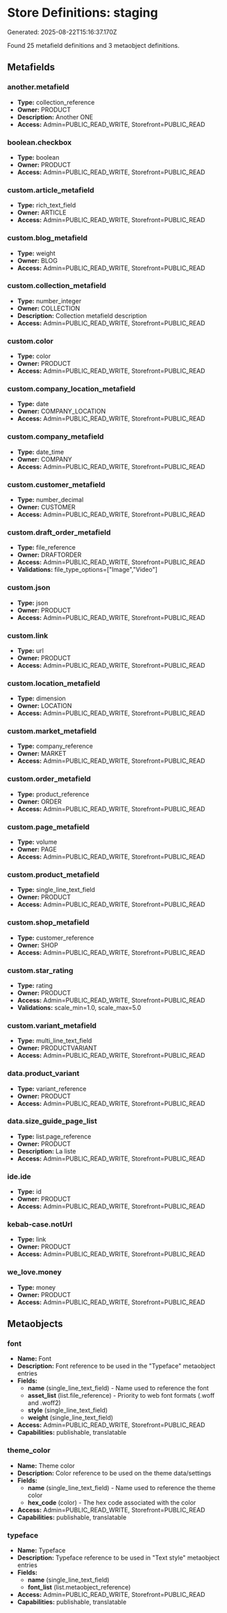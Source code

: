 # Store Definitions: staging

Generated: 2025-08-22T15:16:37.170Z

Found 25 metafield definitions and 3 metaobject definitions.

## Metafields

### another.metafield

- **Type:** collection_reference
- **Owner:** PRODUCT
- **Description:** Another ONE
- **Access:** Admin=PUBLIC_READ_WRITE, Storefront=PUBLIC_READ

### boolean.checkbox

- **Type:** boolean
- **Owner:** PRODUCT
- **Access:** Admin=PUBLIC_READ_WRITE, Storefront=PUBLIC_READ

### custom.article_metafield

- **Type:** rich_text_field
- **Owner:** ARTICLE
- **Access:** Admin=PUBLIC_READ_WRITE, Storefront=PUBLIC_READ

### custom.blog_metafield

- **Type:** weight
- **Owner:** BLOG
- **Access:** Admin=PUBLIC_READ_WRITE, Storefront=PUBLIC_READ

### custom.collection_metafield

- **Type:** number_integer
- **Owner:** COLLECTION
- **Description:** Collection metafield description
- **Access:** Admin=PUBLIC_READ_WRITE, Storefront=PUBLIC_READ

### custom.color

- **Type:** color
- **Owner:** PRODUCT
- **Access:** Admin=PUBLIC_READ_WRITE, Storefront=PUBLIC_READ

### custom.company_location_metafield

- **Type:** date
- **Owner:** COMPANY_LOCATION
- **Access:** Admin=PUBLIC_READ_WRITE, Storefront=PUBLIC_READ

### custom.company_metafield

- **Type:** date_time
- **Owner:** COMPANY
- **Access:** Admin=PUBLIC_READ_WRITE, Storefront=PUBLIC_READ

### custom.customer_metafield

- **Type:** number_decimal
- **Owner:** CUSTOMER
- **Access:** Admin=PUBLIC_READ_WRITE, Storefront=PUBLIC_READ

### custom.draft_order_metafield

- **Type:** file_reference
- **Owner:** DRAFTORDER
- **Access:** Admin=PUBLIC_READ_WRITE, Storefront=PUBLIC_READ
- **Validations:** file_type_options=["Image","Video"]

### custom.json

- **Type:** json
- **Owner:** PRODUCT
- **Access:** Admin=PUBLIC_READ_WRITE, Storefront=PUBLIC_READ

### custom.link

- **Type:** url
- **Owner:** PRODUCT
- **Access:** Admin=PUBLIC_READ_WRITE, Storefront=PUBLIC_READ

### custom.location_metafield

- **Type:** dimension
- **Owner:** LOCATION
- **Access:** Admin=PUBLIC_READ_WRITE, Storefront=PUBLIC_READ

### custom.market_metafield

- **Type:** company_reference
- **Owner:** MARKET
- **Access:** Admin=PUBLIC_READ_WRITE, Storefront=PUBLIC_READ

### custom.order_metafield

- **Type:** product_reference
- **Owner:** ORDER
- **Access:** Admin=PUBLIC_READ_WRITE, Storefront=PUBLIC_READ

### custom.page_metafield

- **Type:** volume
- **Owner:** PAGE
- **Access:** Admin=PUBLIC_READ_WRITE, Storefront=PUBLIC_READ

### custom.product_metafield

- **Type:** single_line_text_field
- **Owner:** PRODUCT
- **Access:** Admin=PUBLIC_READ_WRITE, Storefront=PUBLIC_READ

### custom.shop_metafield

- **Type:** customer_reference
- **Owner:** SHOP
- **Access:** Admin=PUBLIC_READ_WRITE, Storefront=PUBLIC_READ

### custom.star_rating

- **Type:** rating
- **Owner:** PRODUCT
- **Access:** Admin=PUBLIC_READ_WRITE, Storefront=PUBLIC_READ
- **Validations:** scale_min=1.0, scale_max=5.0

### custom.variant_metafield

- **Type:** multi_line_text_field
- **Owner:** PRODUCTVARIANT
- **Access:** Admin=PUBLIC_READ_WRITE, Storefront=PUBLIC_READ

### data.product_variant

- **Type:** variant_reference
- **Owner:** PRODUCT
- **Access:** Admin=PUBLIC_READ_WRITE, Storefront=PUBLIC_READ

### data.size_guide_page_list

- **Type:** list.page_reference
- **Owner:** PRODUCT
- **Description:** La liste
- **Access:** Admin=PUBLIC_READ_WRITE, Storefront=PUBLIC_READ

### ide.ide

- **Type:** id
- **Owner:** PRODUCT
- **Access:** Admin=PUBLIC_READ_WRITE, Storefront=PUBLIC_READ

### kebab-case.notUrl

- **Type:** link
- **Owner:** PRODUCT
- **Access:** Admin=PUBLIC_READ_WRITE, Storefront=PUBLIC_READ

### we_love.money

- **Type:** money
- **Owner:** PRODUCT
- **Access:** Admin=PUBLIC_READ_WRITE, Storefront=PUBLIC_READ

## Metaobjects

### font

- **Name:** Font
- **Description:** Font reference to be used in the "Typeface" metaobject entries
- **Fields:**
  - **name** (single_line_text_field) - Name used to reference the font
  - **asset_list** (list.file_reference) - Priority to web font formats (.woff and .woff2)
  - **style** (single_line_text_field)
  - **weight** (single_line_text_field)
- **Access:** Admin=PUBLIC_READ_WRITE, Storefront=PUBLIC_READ
- **Capabilities:** publishable, translatable

### theme_color

- **Name:** Theme color
- **Description:** Color reference to be used on the theme data/settings
- **Fields:**
  - **name** (single_line_text_field) - Name used to reference the theme color
  - **hex_code** (color) - The hex code associated with the color
- **Access:** Admin=PUBLIC_READ_WRITE, Storefront=PUBLIC_READ
- **Capabilities:** publishable, translatable

### typeface

- **Name:** Typeface
- **Description:** Typeface reference to be used in "Text style" metaobject entries
- **Fields:**
  - **name** (single_line_text_field)
  - **font_list** (list.metaobject_reference)
- **Access:** Admin=PUBLIC_READ_WRITE, Storefront=PUBLIC_READ
- **Capabilities:** publishable, translatable


